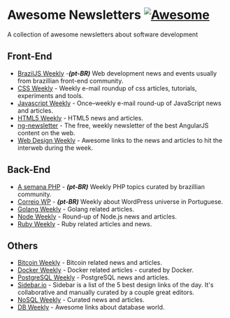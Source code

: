 # Awesome Newsletters [![Awesome](https://cdn.rawgit.com/sindresorhus/awesome/d7305f38d29fed78fa85652e3a63e154dd8e8829/media/badge.svg)](https://github.com/sindresorhus/awesome)
A collection of awesome newsletters about software development

## Front-End
* [BrazilJS Weekly](http://us5.campaign-archive2.com/home/?u=77b6594f10bba05dcc722c80e&id=e6beed4270) -***(pt-BR)*** Web development news and events usually from brazillian front-end community.
* [CSS Weekly](http://css-weekly.com/) - Weekly e-mail roundup of css articles, tutorials, experiments and tools.
* [Javascript Weekly](http://javascriptweekly.com/) - Once–weekly e-mail round-up of JavaScript news and articles.
* [HTML5 Weekly](http://html5weekly.com/) - HTML5 news and articles.
* [ng-newsletter](http://www.ng-newsletter.com/) - The free, weekly newsletter of the best AngularJS content on the web.
* [Web Design Weekly](http://web-design-weekly.com/) - Awesome links to the news and articles to hit the interweb during the week.

## Back-End
* [A semana PHP](http://asemanaphp.com.br/) - ***(pt-BR)*** Weekly PHP topics curated by brazillian community.
* [Correio WP](http://correiowp.com/) - ***(pt-BR)*** Weekly about WordPress universe in Portuguese.
* [Golang Weekly](http://golangweekly.com/) - Golang related articles.
* [Node Weekly](http://nodeweekly.com/) - Round-up of Node.js news and articles.
* [Ruby Weekly](http://rubyweekly.com/) - Ruby related articles and news.


## Others
* [Bitcoin Weekly](http://bitcoinweekly.com/) - Bitcoin related news and articles.
* [Docker Weekly](https://www.docker.com/newsletter-subscription) - Docker related articles - curated by Docker.
* [PostgreSQL Weekly](http://postgresweekly.com/) - PostgreSQL news and articles.
* [Sidebar.io](http://sidebar.io/) - Sidebar is a list of the 5 best design links of the day. It's collaborative and manually curated by a couple great editors.
* [NoSQL Weekly](http://us2.campaign-archive2.com/home/?u=72f68dcee17c92724bc7822fb&id=2f0470315b) - Curated news and articles.
* [DB Weekly](http://dbweekly.com/issues) - Awesome links about database world.
